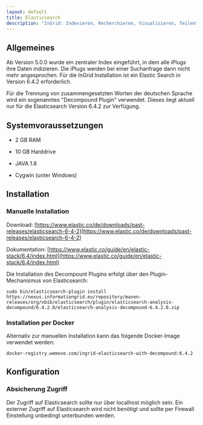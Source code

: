 ```yaml
---
layout: default
title: Elasticsearch
description: "InGrid: Indexieren, Recherchieren, Visualisieren, Teilen"
---
```


## Allgemeines

Ab Version 5.0.0 wurde ein zentraler Index eingeführt, in dem alle iPlugs ihre Daten indizieren. Die iPlugs werden bei einer Suchanfrage dann nicht mehr angesprochen. Für die InGrid Installation ist ein Elastic Search in Version 6.4.2 erforderlich.

Für die Trennung von zusammengesetzten Worten der deutschen Sprache wird ein sogenanntes "Decompound Plugin" verwendet. Dieses liegt aktuell nur für die Elasticsearch Version 6.4.2 zur Verfügung.


## Systemvoraussetzungen

* 2 GB RAM
* 10 GB Harddrive

* JAVA 1.8
* Cygwin (unter Windows)


## Installation

### Manuelle Installation


Download: [https://www.elastic.co/de/downloads/past-releases/elasticsearch-6-4-2](https://www.elastic.co/de/downloads/past-releases/elasticsearch-6-4-2)

Dokumentation: [https://www.elastic.co/guide/en/elastic-stack/6.4/index.html](https://www.elastic.co/guide/en/elastic-stack/6.4/index.html)

Die Installation des Decompount Plugins erfolgt über den Plugin-Mechanismus von Elasticsearch:

```
sudo bin/elasticsearch-plugin install https://nexus.informationgrid.eu/repository/maven-releases/org/xbib/elasticsearch/plugin/elasticsearch-analysis-decompound/6.4.2.0/elasticsearch-analysis-decompound-6.4.2.0.zip
```


### Installation per Docker

Alternativ zur manuellen Installation kann das folgende Docker-Image verwendet werden:

```
docker-registry.wemove.com/ingrid-elasticsearch-with-decompound:6.4.2
```


## Konfiguration

### Absicherung Zugriff

Der Zugriff auf Elasticsearch sollte nur über localhost möglich sein. Ein externer Zugriff auf Elasticsearch wird nicht benötigt und sollte per Firewall Einstellung unbedingt unterbunden werden.
